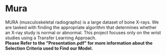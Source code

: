 # Mura
MURA (musculoskeletal radiographs) is a large dataset of bone X-rays.
We are tasked with finding the appropriate algorithm that determines whether an X-ray study is normal or abnormal.
This project focuses only on the wrist studies using a Transfer Learning Approach.<br>
<strong> Please Refer to the "Presentation.pdf" for more information about the Selection Criteria used to Find our Model.

